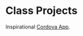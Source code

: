 # Class Projects

Inspirational [Cordova App](https://github.com/matamalaortiz/Always-On-Always-Connected/tree/master/cordovaApp).

